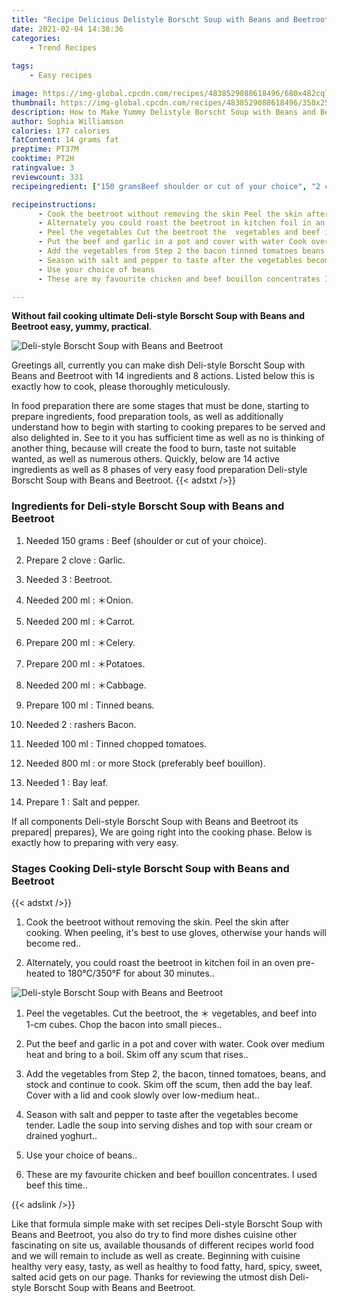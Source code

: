 ```yaml
---
title: "Recipe Delicious Delistyle Borscht Soup with Beans and Beetroot"
date: 2021-02-04 14:38:36
categories:
    - Trend Recipes
    
tags:
    - Easy recipes

image: https://img-global.cpcdn.com/recipes/4838529088618496/680x482cq70/deli-style-borscht-soup-with-beans-and-beetroot-recipe-main-photo.jpg
thumbnail: https://img-global.cpcdn.com/recipes/4838529088618496/350x250cq70/deli-style-borscht-soup-with-beans-and-beetroot-recipe-main-photo.jpg
description: How to Make Yummy Delistyle Borscht Soup with Beans and Beetroot with 14 ingredients and 8 stages of easy cooking.
author: Sophia Williamson
calories: 177 calories
fatContent: 14 grams fat
preptime: PT37M
cooktime: PT2H
ratingvalue: 3
reviewcount: 331
recipeingredient: ["150 gramsBeef shoulder or cut of your choice", "2 cloveGarlic", "3Beetroot", "200 mlOnion", "200 mlCarrot", "200 mlCelery", "200 mlPotatoes", "200 mlCabbage", "100 mlTinned beans", "2rashers Bacon", "100 mlTinned chopped tomatoes", "800 mlor more Stock preferably beef bouillon", "1Bay leaf", "1Salt and pepper"]

recipeinstructions: 
      - Cook the beetroot without removing the skin Peel the skin after cooking When peeling its best to use gloves otherwise your hands will become red 
      - Alternately you could roast the beetroot in kitchen foil in an oven preheated to 180C350F for about 30 minutes 
      - Peel the vegetables Cut the beetroot the  vegetables and beef into 1cm cubes Chop the bacon into small pieces 
      - Put the beef and garlic in a pot and cover with water Cook over medium heat and bring to a boil Skim off any scum that rises 
      - Add the vegetables from Step 2 the bacon tinned tomatoes beans and stock and continue to cook Skim off the scum then add the bay leaf Cover with a lid and cook slowly over lowmedium heat 
      - Season with salt and pepper to taste after the vegetables become tender Ladle the soup into serving dishes and top with sour cream or drained yoghurt 
      - Use your choice of beans 
      - These are my favourite chicken and beef bouillon concentrates I used beef this time

---
```




**Without fail cooking ultimate Deli-style Borscht Soup with Beans and Beetroot easy, yummy, practical**. 


![Deli-style Borscht Soup with Beans and Beetroot](https://img-global.cpcdn.com/recipes/4838529088618496/680x482cq70/deli-style-borscht-soup-with-beans-and-beetroot-recipe-main-photo.jpg "Deli-style Borscht Soup with Beans and Beetroot")




Greetings all, currently you can make dish Deli-style Borscht Soup with Beans and Beetroot with 14 ingredients and 8 actions. Listed below this is exactly how to cook, please thoroughly meticulously.

In food preparation there are some stages that must be done, starting to prepare ingredients, food preparation tools, as well as additionally understand how to begin with starting to cooking prepares to be served and also delighted in. See to it you has sufficient time as well as no is thinking of another thing, because will create the food to burn, taste not suitable wanted, as well as numerous others. Quickly, below are 14 active ingredients as well as 8 phases of very easy food preparation Deli-style Borscht Soup with Beans and Beetroot.
{{< adstxt />}}

### Ingredients for Deli-style Borscht Soup with Beans and Beetroot


1. Needed 150 grams : Beef (shoulder or cut of your choice).

1. Prepare 2 clove : Garlic.

1. Needed 3 : Beetroot.

1. Needed 200 ml : ＊Onion.

1. Needed 200 ml : ＊Carrot.

1. Prepare 200 ml : ＊Celery.

1. Prepare 200 ml : ＊Potatoes.

1. Needed 200 ml : ＊Cabbage.

1. Prepare 100 ml : Tinned beans.

1. Needed 2 : rashers Bacon.

1. Needed 100 ml : Tinned chopped tomatoes.

1. Needed 800 ml : or more Stock (preferably beef bouillon).

1. Needed 1 : Bay leaf.

1. Prepare 1 : Salt and pepper.



If all components Deli-style Borscht Soup with Beans and Beetroot its prepared| prepares}, We are going right into the cooking phase. Below is exactly how to preparing with very easy.

### Stages Cooking Deli-style Borscht Soup with Beans and Beetroot

{{< adstxt />}}


1. Cook the beetroot without removing the skin. Peel the skin after cooking. When peeling, it&#39;s best to use gloves, otherwise your hands will become red..



1. Alternately, you could roast the beetroot in kitchen foil in an oven pre-heated to 180°C/350°F for about 30 minutes..



![Deli-style Borscht Soup with Beans and Beetroot](https://img-global.cpcdn.com/steps/4641280983302144/160x128cq70/deli-style-borscht-soup-with-beans-and-beetroot-recipe-step-2-photo.jpg" "Deli-style Borscht Soup with Beans and Beetroot")



1. Peel the vegetables. Cut the beetroot, the ＊ vegetables, and beef into 1-cm cubes. Chop the bacon into small pieces..



1. Put the beef and garlic in a pot and cover with water. Cook over medium heat and bring to a boil. Skim off any scum that rises..



1. Add the vegetables from Step 2, the bacon, tinned tomatoes, beans, and stock and continue to cook. Skim off the scum, then add the bay leaf. Cover with a lid and cook slowly over low-medium heat..



1. Season with salt and pepper to taste after the vegetables become tender. Ladle the soup into serving dishes and top with sour cream or drained yoghurt..



1. Use your choice of beans..



1. These are my favourite chicken and beef bouillon concentrates. I used beef this time..





{{< adslink />}}

Like that formula simple make with set recipes Deli-style Borscht Soup with Beans and Beetroot, you also do try to find more dishes cuisine other fascinating on site us, available thousands of different recipes world food and we will remain to include as well as create. Beginning with cuisine healthy very easy, tasty, as well as healthy to food fatty, hard, spicy, sweet, salted acid gets on our page. Thanks for reviewing the utmost dish Deli-style Borscht Soup with Beans and Beetroot.
